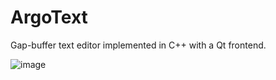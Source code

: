 # ArgoText

Gap-buffer text editor implemented in C++ with a Qt frontend. 

![image](https://user-images.githubusercontent.com/47364515/133184414-e27c0171-1972-4e19-92f1-543bbf0dcd53.png)
